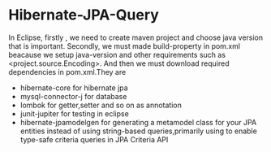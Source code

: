 # Hibernate-JPA-Query

In Eclipse,
firstly , we need to create maven project and choose java version that is important.
Secondly, we must made build-property in pom.xml beacause we setup java-version and other requirements such as <project.source.Encoding>.
And then we must download required dependencies in pom.xml.They are
- hibernate-core for hibernate jpa 
- mysql-connector-j for database
- lombok for getter,setter and so on as annotation
- junit-jupiter for testing in eclipse
- hibernate-jpamodelgen for generating a metamodel class for your JPA entities instead of using string-based queries,primarily using to enable type-safe criteria queries in JPA Criteria API
